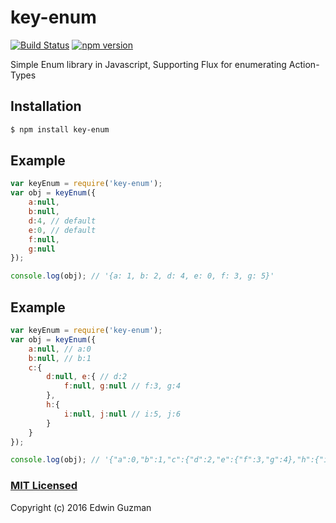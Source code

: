 # key-enum

[![Build Status](https://travis-ci.org/vudduu/key-enum.svg?branch=master)](https://travis-ci.org/vudduu/key-enum) [![npm version](https://badge.fury.io/js/key-enum.svg)](https://www.npmjs.com/package/key-enum)

Simple Enum library in Javascript, Supporting Flux for enumerating Action-Types

## Installation

```sh
$ npm install key-enum
```

## Example

```js
var keyEnum = require('key-enum');
var obj = keyEnum({
    a:null,
    b:null,
    d:4, // default
    e:0, // default
    f:null,
    g:null
});

console.log(obj); // '{a: 1, b: 2, d: 4, e: 0, f: 3, g: 5}'
```

## Example

```js
var keyEnum = require('key-enum');
var obj = keyEnum({
    a:null, // a:0
    b:null, // b:1
    c:{
        d:null, e:{ // d:2
            f:null, g:null // f:3, g:4
        },
        h:{
            i:null, j:null // i:5, j:6
        }
    }
});

console.log(obj); // '{"a":0,"b":1,"c":{"d":2,"e":{"f":3,"g":4},"h":{"i":5,"j":6}}}'
```

### [MIT Licensed](LICENSE)
Copyright (c) 2016 Edwin Guzman
